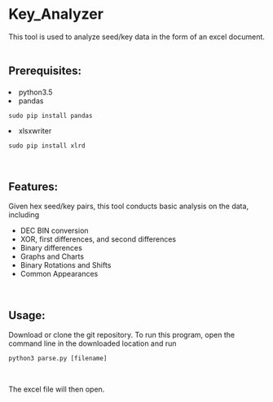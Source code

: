 # Key_Analyzer
This tool is used to analyze seed/key data in the form of an excel document.</br></br>

## Prerequisites: </br><ul>
<li>python3.5</br>
<li>pandas <pre><code>sudo pip install pandas
</code></pre>
<li>xlsxwriter <pre><code>sudo pip install xlrd
</code></pre></ul></br>

## Features:</br>
Given hex seed/key pairs, this tool conducts basic analysis on the data, including</br>
<ul>
<li>DEC BIN conversion
<li>XOR, first differences, and second differences
<li>Binary differences
<li>Graphs and Charts
<li>Binary Rotations and Shifts
<li>Common Appearances</ul></br>

## Usage:</br>
Download or clone the git repository. To run this program, open the command line in the downloaded location and run </br>
<pre><code>python3 parse.py [filename]
</code></pre></br>
The excel file will then open.
